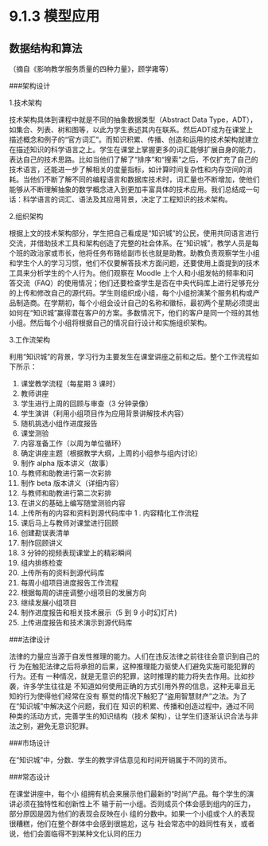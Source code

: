 # 9.1.3 模型应用
## 数据结构和算法
（摘自《影响教学服务质量的四种力量》，顾学雍等）

###架构设计

1.技术架构

技术架构具体到课程中就是不同的抽象数据类型（Abstract Data Type，ADT），如集合、列表、树和图等，以此为学生表述其内在联系。然后ADT成为在课堂上描述概念和例子的“官方词汇”。而知识积累、传播、创造和运用的技术架构就建立在描述知识的科学语言之上。学生在课堂上掌握更多的词汇能够扩展自身的能力，表达自己的技术思路。比如当他们了解了“排序”和“搜索”之后，不仅扩充了自己的技术语言，还能进一步了解相关的度量指标，如计算时间复杂性和内存空间的消耗。当他们不断了解不同的编程语言和数据库技术时，词汇量也不断增加，使他们能够从不断理解抽象的数学概念进入到更加丰富具体的技术应用。我们总结成一句话：科学语言的词汇、语法及其应用背景，决定了工程知识的技术架构。

2.组织架构

根据上文的技术架构部分，学生把自己看成是“知识城”的公民，使用共同语言进行交流，并借助技术工具和架构创造了完整的社会体系。在“知识城”，教学人员是每个班的政治家或市长，他将任务布臵给副市长也就是助教。助教负责观察学生小组和学生个人的学习习惯，他们不仅要解答技术方面问题，还要使用上面提到的技术工具来分析学生的个人行为。他们观察在 Moodle 上个人和小组发帖的频率和问答交流（FAQ）的使用情况；他们还要检查学生是否在中央代码库上进行足够充分的上传和修改自己的源代码。学生则组织成小组，每个小组扮演某个服务机构或产品制造商。在学期初，每个小组会设计自己的名称和徽标，最初两个星期必须提出如何在“知识城”赢得潜在客户的方案。多数情况下，他们的客户是同一个班的其他小组。然后每个小组将根据自己的情况自行设计和实施组织架构。


3.工作流架构

利用“知识城”的背景，学习行为主要发生在课堂讲座之前和之后。整个工作流程如下所示：
1. 课堂教学流程（每星期 3 课时）
1. 教师讲座
1. 学生进行上周的回顾与审查（3 分钟录像）
1. 学生演讲（利用小组项目作为应用背景讲解技术内容）
1. 随机挑选小组作进度报告
1. 课堂测验
1. 内容准备工作（以周为单位循环）
1. 确定讲座主题（根据教学大纲，上周的小组参与组内讨论）
1. 制作 alpha 版本讲义（故事）
1. 与教师和助教进行第一次彩排
1. 制作 beta 版本讲义（详细内容）
1. 与教师和助教进行第二次彩排
1. 在讲义的基础上编写随堂测验内容
1. 上传所有的内容和资料到源代码库中
1 . 内容精化工作流程
1. 课后马上与教师对课堂进行回顾
1. 创建勘误表清单
1. 制作回顾讲义
1. 3 分钟的视频表现课堂上的精彩瞬间
1. 组内排练检查
1. 上传所有的资料到源代码库
1. 每周小组项目进度报告工作流程
1. 根据每周的讲座调整小组项目的发展方向
1. 继续发展小组项目
1. 制作进度报告和相关技术展示（5 到 9 小时幻灯片)
1. 上传进度报告和技术演示到源代码库


###法律设计

法律的力量应当源于自发性推理的能力。人们在违反法律之前往往会意识到自己的行
为在触犯法律之后将承担的后果，这种推理能力驱使人们避免实施可能犯罪的行为。还有
一种情况，就是无意识的犯罪，这时推理的能力将失去作用。比如抄袭，许多学生往往是
不知道如何使用正确的方式引用外界的信息，这种无辜且无知的行为使得他们经常在没有
察觉的情况下触犯了“盗用智慧财产”之法。为了在“知识城”中解决这个问题，我们在
知识的积累、传播和创造过程中，通过不同种类的活动方式，完善学生的知识结构（技术
架构），让学生们逐渐认识合法与非法之别，避免无意识犯罪。

###市场设计

在“知识城”中，分数、学生的教学评估意见和时间开销属于不同的货币。

###常态设计

在课堂讲座中，每个小
组拥有机会来展示他们最新的“时尚”产品。每个学生的演讲必须在独特性和创新性上不
输于前一小组。否则成员个体会感到组内的压力，部分原因是因为他们的表现会反映在小
组的分数中。如果一个小组或个人的表现很糟糕，他们在整个群体中会感到很尴尬，这与
社会常态中的趋同性有关，或者说，他们会面临得不到某种文化认同的压力



